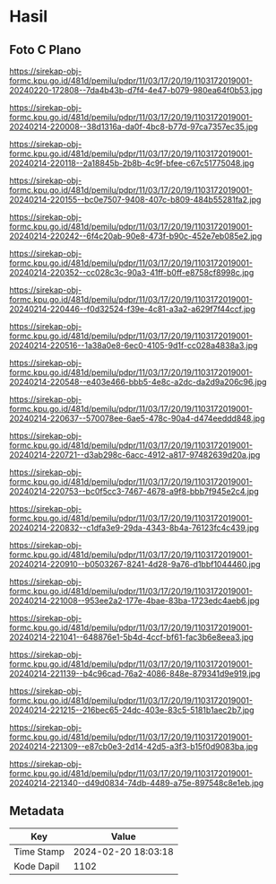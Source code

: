 # Hasil

## Foto C Plano

https://sirekap-obj-formc.kpu.go.id/481d/pemilu/pdpr/11/03/17/20/19/1103172019001-20240220-172808--7da4b43b-d7f4-4e47-b079-980ea64f0b53.jpg

https://sirekap-obj-formc.kpu.go.id/481d/pemilu/pdpr/11/03/17/20/19/1103172019001-20240214-220008--38d1316a-da0f-4bc8-b77d-97ca7357ec35.jpg

https://sirekap-obj-formc.kpu.go.id/481d/pemilu/pdpr/11/03/17/20/19/1103172019001-20240214-220118--2a18845b-2b8b-4c9f-bfee-c67c51775048.jpg

https://sirekap-obj-formc.kpu.go.id/481d/pemilu/pdpr/11/03/17/20/19/1103172019001-20240214-220155--bc0e7507-9408-407c-b809-484b55281fa2.jpg

https://sirekap-obj-formc.kpu.go.id/481d/pemilu/pdpr/11/03/17/20/19/1103172019001-20240214-220242--6f4c20ab-90e8-473f-b90c-452e7eb085e2.jpg

https://sirekap-obj-formc.kpu.go.id/481d/pemilu/pdpr/11/03/17/20/19/1103172019001-20240214-220352--cc028c3c-90a3-41ff-b0ff-e8758cf8998c.jpg

https://sirekap-obj-formc.kpu.go.id/481d/pemilu/pdpr/11/03/17/20/19/1103172019001-20240214-220446--f0d32524-f39e-4c81-a3a2-a629f7f44ccf.jpg

https://sirekap-obj-formc.kpu.go.id/481d/pemilu/pdpr/11/03/17/20/19/1103172019001-20240214-220516--1a38a0e8-6ec0-4105-9d1f-cc028a4838a3.jpg

https://sirekap-obj-formc.kpu.go.id/481d/pemilu/pdpr/11/03/17/20/19/1103172019001-20240214-220548--e403e466-bbb5-4e8c-a2dc-da2d9a206c96.jpg

https://sirekap-obj-formc.kpu.go.id/481d/pemilu/pdpr/11/03/17/20/19/1103172019001-20240214-220637--570078ee-6ae5-478c-90a4-d474eeddd848.jpg

https://sirekap-obj-formc.kpu.go.id/481d/pemilu/pdpr/11/03/17/20/19/1103172019001-20240214-220721--d3ab298c-6acc-4912-a817-97482639d20a.jpg

https://sirekap-obj-formc.kpu.go.id/481d/pemilu/pdpr/11/03/17/20/19/1103172019001-20240214-220753--bc0f5cc3-7467-4678-a9f8-bbb7f945e2c4.jpg

https://sirekap-obj-formc.kpu.go.id/481d/pemilu/pdpr/11/03/17/20/19/1103172019001-20240214-220832--c1dfa3e9-29da-4343-8b4a-76123fc4c439.jpg

https://sirekap-obj-formc.kpu.go.id/481d/pemilu/pdpr/11/03/17/20/19/1103172019001-20240214-220910--b0503267-8241-4d28-9a76-d1bbf1044460.jpg

https://sirekap-obj-formc.kpu.go.id/481d/pemilu/pdpr/11/03/17/20/19/1103172019001-20240214-221008--953ee2a2-177e-4bae-83ba-1723edc4aeb6.jpg

https://sirekap-obj-formc.kpu.go.id/481d/pemilu/pdpr/11/03/17/20/19/1103172019001-20240214-221041--648876e1-5b4d-4ccf-bf61-fac3b6e8eea3.jpg

https://sirekap-obj-formc.kpu.go.id/481d/pemilu/pdpr/11/03/17/20/19/1103172019001-20240214-221139--b4c96cad-76a2-4086-848e-879341d9e919.jpg

https://sirekap-obj-formc.kpu.go.id/481d/pemilu/pdpr/11/03/17/20/19/1103172019001-20240214-221215--216bec65-24dc-403e-83c5-5181b1aec2b7.jpg

https://sirekap-obj-formc.kpu.go.id/481d/pemilu/pdpr/11/03/17/20/19/1103172019001-20240214-221309--e87cb0e3-2d14-42d5-a3f3-b15f0d9083ba.jpg

https://sirekap-obj-formc.kpu.go.id/481d/pemilu/pdpr/11/03/17/20/19/1103172019001-20240214-221340--d49d0834-74db-4489-a75e-897548c8e1eb.jpg


## Metadata

| Key        | Value               |
| ---------- | ------------------- |
| Time Stamp | 2024-02-20 18:03:18 |
| Kode Dapil | 1102                |



